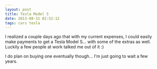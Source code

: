 ```yaml
---
layout: post
title: Tesla Model S
date: 2013-08-31 02:52:12
tags: cars tesla
---
```

I realized a couple days ago that with my current expenses, I could easily make payments to get a Tesla Model S... with some of the extras as well.  Luckily a few people at work talked me out of it :)

I do plan on buying one eventually though... I'm just going to wait a few years.